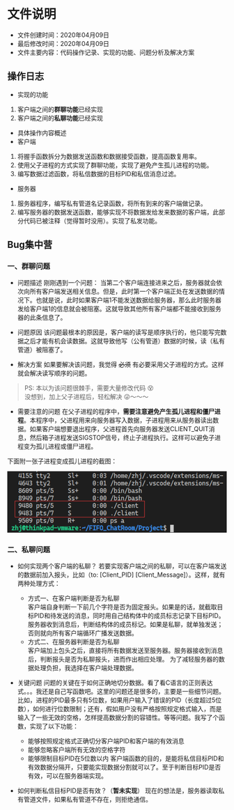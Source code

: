 # 文件说明

* 文件创建时间：2020年04月09日
* 最后修改时间：2020年04月09日
* 文件主要内容：代码操作记录、实现的功能、问题分析及解决方案

## 操作日志

* 实现的功能
1. 客户端之间的**群聊功能**已经实现
2. 客户端之间的**私聊功能**已经实现

* 具体操作内容概述
* 客户端
1. 将握手函数拆分为数据发送函数和数据接受函数，提高函数复用率。
2. 使用父子进程的方式实现了群聊功能，实现了避免产生孤儿进程的功能。
3. 编写数据过滤函数，将私信数据的目标PID和私信消息过滤。
* 服务器
1. 服务器程序，编写私有管道名记录函数，将所有到来的客户端做记录。
2. 编写服务器的数据发送函数，能够实现不将数据发给发来数据的客户端，此部分代码已被注释（觉得暂时没用）。实现了私发功能。


## Bug集中营

### 一、群聊问题

* 问题描述
刚刚遇到一个问题： 当第二个客户端连接进来之后，服务器就会依次向所有客户端发送相关信息。但是，此时第一个客户端正处在发送数据的情况下。也就是说，此时如果客户端1不能发送数据给服务器，那么此时服务器发给客户端1的信息就会被阻塞。这就导致其他所有客户端都不能接收到服务器的此条信息了。

* 问题原因
该问题最根本的原因是，客户端的读写是顺序执行的，他只能写完数据之后才能有机会读数据。这就导致他写（公有管道）数据的时候，读（私有管道）被阻塞了。

* 解决方案
如果要解决该问题，我觉得 ~~必须~~ 有必要采用父子进程的方式。这样就会解决读写顺序的问题。

> PS: 本以为该问题很棘手，需要大量修改代码 😵 <br> 没想到，加上父子进程后，轻松解决 😜～～～

* 需要注意的问题
在父子进程的程序中，**需要注意避免产生孤儿进程和僵尸进程**。本程序中，父进程用来向服务器写入数据，子进程用来从服务器读出数据。如果客户端想要退出程序，父进程首先向服务器发送CLIENT_QUIT消息，然后箱子进程发送SIGSTOP信号，终止子进程执行。这样可以避免子进程变为孤儿进程或僵尸进程。

下面附一张子进程变成孤儿进程的截图：

![孤儿进程](/Data/Image/kill_child.png)

### 二、私聊问题

* 如何实现两个客户端的私聊？
若要实现客户端之间的私聊，可以在客户端发送的数据前加入报头，比如（to: [Client_PID] [Client_Message]）。这样，就有两种处理方式：
    * 方式一、在客户端判断是否为私聊<br>
    客户端自身判断一下前几个字符是否为固定报头。如果是的话，就截取目标PID和待发送的消息，同时用自己结构体中的成员标志记录下目标PID。服务器收到消息后，判断结构体的成员标记。如果是私聊，就单独发送；否则就向所有客户端循环广播发送数据。
    * 方式二、在服务器判断是否为私聊<br>
    客户端加上包头之后，直接将所有数据发送至服务器。服务器接收到消息后，判断报头是否为私聊报头，进而作出相应处理。
为了减轻服务器的数据处理负担，我选择在客户端处理数据。

* 关键问题
问题的关键在于如何正确地切分数据。看了看C语言的正则表达式。。。我还是自己写函数吧。这里的问题还是很多的，主要是一些细节问题。比如，进程的PID最多只有5位数，如果用户输入了错误的PID（长度超过5位数），如何进行位数限制；还有，假如用户没有严格按照规定格式输入，而是输入了一些无效的空格，怎样提高数据分割的容错性。等等问题。我写了个函数，实现了以下功能：
   * 能够按照规定格式正确切分客户端PID和客户端的有效消息
   * 能够忽略客户端所有无效的空格字符
   * 能够限制目标PID在5位数以内
客户端函数的目的，是能将私信目标PID和有效数据分隔开，只要能实现数据分割就可以了。至于判断目标PID是否有效，可以在服务器端实现。

* 如何判断私信目标PID是否有效？（**暂未实现**）
现在的想法是，服务器读取私有管道文件，如果私有管道不存在，则拒绝通信。
